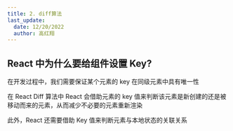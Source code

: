 ```yaml
---
title: 2. diff算法
last_update:
  date: 12/20/2022
  author: 高红翔
---
```


## React 中为什么要给组件设置 Key?

在开发过程中，我们需要保证某个元素的 key 在同级元素中具有唯一性

在 React Diff 算法中 React 会借助元素的 key 值来判断该元素是新创建的还是被移动而来的元素，从而减少不必要的元素重新渲染

此外，React 还需要借助 Key 值来判断元素与本地状态的关联关系
